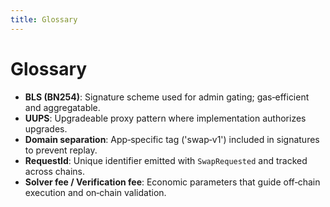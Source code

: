 ```yaml
---
title: Glossary
---
```


# Glossary

- **BLS (BN254)**: Signature scheme used for admin gating; gas‑efficient and aggregatable.
- **UUPS**: Upgradeable proxy pattern where implementation authorizes upgrades.
- **Domain separation**: App‑specific tag ('swap‑v1') included in signatures to prevent replay.
- **RequestId**: Unique identifier emitted with `SwapRequested` and tracked across chains.
- **Solver fee / Verification fee**: Economic parameters that guide off‑chain execution and on‑chain validation.
